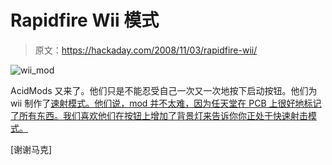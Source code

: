 # Rapidfire Wii 模式

> 原文：<https://hackaday.com/2008/11/03/rapidfire-wii/>

![](img/c90899218806e00ca753e52acc332501.png "wii_mod")

AcidMods 又来了。他们只是不能忍受自己一次又一次地按下启动按钮。他们为 wii 制作了[速射模式。他们说，mod 并不太难，因为任天堂在 PCB 上很好地标记了所有东西。我们喜欢他们在按钮上增加了背景灯来告诉你你正处于快速射击模式。](http://www.acidmods.com/forum/index.php?topic=24956.msg183636#msg183636)

[谢谢马克]